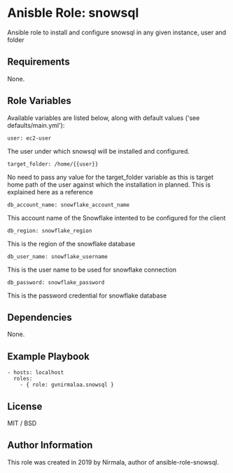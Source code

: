 # Anisble Role: snowsql
Ansible role to install and configure snowsql in any given instance, user and folder

## Requirements
None.

## Role Variables

Available variables are listed below, along with default values ('see defaults/main.yml'):
    
    user: ec2-user
The user under which snowsql will be installed and configured.

    target_folder: /home/{{user}}
No need to pass any value for the target_folder variable as this is target home path of the user against which the installation in planned. This is explained here as a reference

    db_account_name: snowflake_account_name 
This account name of the Snowflake intented to be configured for the client

    db_region: snowflake_region
This is the region of the snowflake database

    db_user_name: snowflake_username
This is the user name to be used for snowflake connection

    db_password: snowflake_password
This is the password credential for snowflake database

## Dependencies
None.

## Example Playbook

    - hosts: localhost
      roles:
        - { role: gvnirmalaa.snowsql }

## License
MIT / BSD

## Author Information
This role was created in 2019 by Nirmala, author of ansible-role-snowsql.
